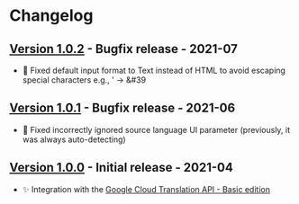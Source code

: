 # Changelog

## [Version 1.0.2](https://github.com/dataiku/dss-plugin-nlp-google-cloud-translation/releases/tag/v1.0.2) - Bugfix release - 2021-07

- 🐛 Fixed default input format to Text instead of HTML to avoid escaping special characters e.g., ' → &#39

## [Version 1.0.1](https://github.com/dataiku/dss-plugin-nlp-google-cloud-translation/releases/tag/v1.0.1) - Bugfix release - 2021-06

- 🐛 Fixed incorrectly ignored source language UI parameter (previously, it was always auto-detecting)

## [Version 1.0.0](https://github.com/dataiku/dss-plugin-nlp-google-cloud-translation/releases/tag/v1.0.0) - Initial release - 2021-04

- ✨ Integration with the [Google Cloud Translation API - Basic edition](https://cloud.google.com/translate/docs/basic/translating-text)
